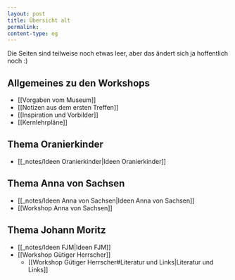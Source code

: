 ```yaml
---
layout: post
title: Übersicht alt
permalink: 
content-type: eg
---
```


Die Seiten sind teilweise noch etwas leer, aber das ändert sich ja hoffentlich noch :)

## Allgemeines zu den Workshops 
- [[Vorgaben vom Museum]]
- [[Notizen aus dem ersten Treffen]]
- [[Inspiration und Vorbilder]]
- [[Kernlehrpläne]]

## Thema Oranierkinder 
- [[_notes/Ideen Oranierkinder|Ideen Oranierkinder]]

## Thema Anna von Sachsen 
- [[_notes/Ideen Anna von Sachsen|Ideen Anna von Sachsen]]
- [[Workshop Anna von Sachsen]]

## Thema Johann Moritz 
- [[_notes/Ideen FJM|Ideen FJM]]
- [[Workshop Gütiger Herrscher]]
	- [[Workshop Gütiger Herrscher#Literatur und Links|Literatur und Links]]